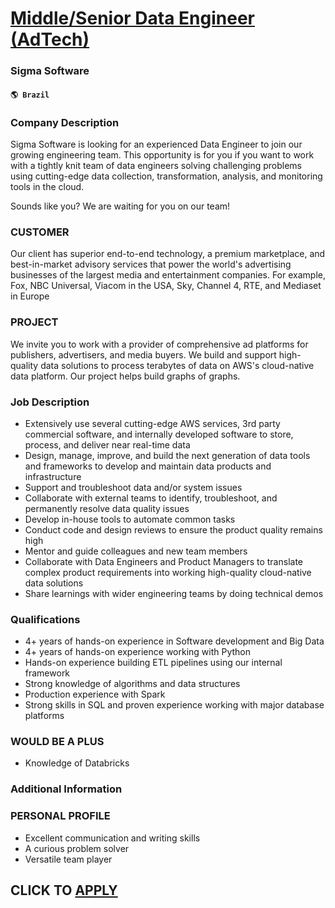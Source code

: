 # [Middle/Senior Data Engineer (AdTech)](https://www.remotewlb.com/apply/middle-senior-data-engineer-adtech)  
### Sigma Software  
#### `🌎 Brazil`  

### Company Description

Sigma Software is looking for an experienced Data Engineer to join our growing engineering team. This opportunity is for you if you want to work with a tightly knit team of data engineers solving challenging problems using cutting-edge data collection, transformation, analysis, and monitoring tools in the cloud.

Sounds like you? We are waiting for you on our team!

### CUSTOMER

Our client has superior end-to-end technology, a premium marketplace, and best-in-market advisory services that power the world's advertising businesses of the largest media and entertainment companies. For example, Fox, NBC Universal, Viacom in the USA, Sky, Channel 4, RTE, and Mediaset in Europe

### PROJECT

We invite you to work with a provider of comprehensive ad platforms for publishers, advertisers, and media buyers. We build and support high-quality data solutions to process terabytes of data on AWS's cloud-native data platform. Our project helps build graphs of graphs.

### Job Description

  * Extensively use several cutting-edge AWS services, 3rd party commercial software, and internally developed software to store, process, and deliver near real-time data 
  * Design, manage, improve, and build the next generation of data tools and frameworks to develop and maintain data products and infrastructure 
  * Support and troubleshoot data and/or system issues 
  * Collaborate with external teams to identify, troubleshoot, and permanently resolve data quality issues 
  * Develop in-house tools to automate common tasks 
  * Conduct code and design reviews to ensure the product quality remains high 
  * Mentor and guide colleagues and new team members 
  * Collaborate with Data Engineers and Product Managers to translate complex product requirements into working high-quality cloud-native data solutions 
  * Share learnings with wider engineering teams by doing technical demos 

### Qualifications

  * 4+ years of hands-on experience in Software development and Big Data 
  * 4+ years of hands-on experience working with Python 
  * Hands-on experience building ETL pipelines using our internal framework 
  * Strong knowledge of algorithms and data structures 
  * Production experience with Spark
  * Strong skills in SQL and proven experience working with major database platforms 

### WOULD BE A PLUS

  * Knowledge of Databricks

### Additional Information

### PERSONAL PROFILE

  * Excellent communication and writing skills 
  * A curious problem solver 
  * Versatile team player 

  
## CLICK TO [APPLY](https://www.remotewlb.com/apply/middle-senior-data-engineer-adtech)

